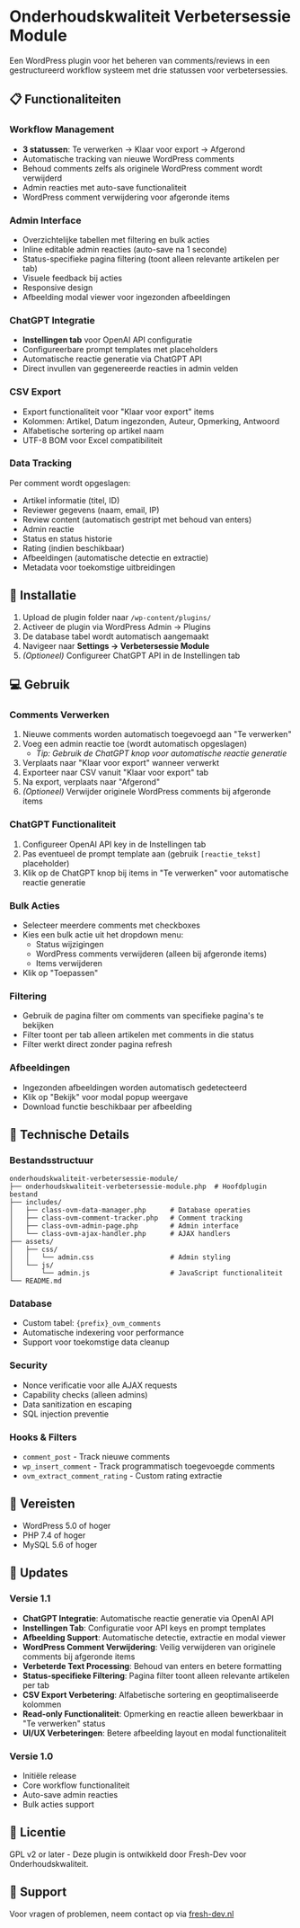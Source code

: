 # Onderhoudskwaliteit Verbetersessie Module

Een WordPress plugin voor het beheren van comments/reviews in een gestructureerd workflow systeem met drie statussen voor verbetersessies.

## 📋 Functionaliteiten

### Workflow Management
- **3 statussen**: Te verwerken → Klaar voor export → Afgerond
- Automatische tracking van nieuwe WordPress comments
- Behoud comments zelfs als originele WordPress comment wordt verwijderd
- Admin reacties met auto-save functionaliteit
- WordPress comment verwijdering voor afgeronde items

### Admin Interface
- Overzichtelijke tabellen met filtering en bulk acties
- Inline editable admin reacties (auto-save na 1 seconde)
- Status-specifieke pagina filtering (toont alleen relevante artikelen per tab)
- Visuele feedback bij acties
- Responsive design
- Afbeelding modal viewer voor ingezonden afbeeldingen

### ChatGPT Integratie
- **Instellingen tab** voor OpenAI API configuratie
- Configureerbare prompt templates met placeholders
- Automatische reactie generatie via ChatGPT API
- Direct invullen van gegenereerde reacties in admin velden

### CSV Export
- Export functionaliteit voor "Klaar voor export" items
- Kolommen: Artikel, Datum ingezonden, Auteur, Opmerking, Antwoord
- Alfabetische sortering op artikel naam
- UTF-8 BOM voor Excel compatibiliteit

### Data Tracking
Per comment wordt opgeslagen:
- Artikel informatie (titel, ID)
- Reviewer gegevens (naam, email, IP)
- Review content (automatisch gestript met behoud van enters)
- Admin reactie
- Status en status historie
- Rating (indien beschikbaar)
- Afbeeldingen (automatische detectie en extractie)
- Metadata voor toekomstige uitbreidingen

## 🚀 Installatie

1. Upload de plugin folder naar `/wp-content/plugins/`
2. Activeer de plugin via WordPress Admin → Plugins
3. De database tabel wordt automatisch aangemaakt
4. Navigeer naar **Settings → Verbetersessie Module**
5. *(Optioneel)* Configureer ChatGPT API in de Instellingen tab

## 💻 Gebruik

### Comments Verwerken
1. Nieuwe comments worden automatisch toegevoegd aan "Te verwerken"
2. Voeg een admin reactie toe (wordt automatisch opgeslagen)
   - *Tip: Gebruik de ChatGPT knop voor automatische reactie generatie*
3. Verplaats naar "Klaar voor export" wanneer verwerkt
4. Exporteer naar CSV vanuit "Klaar voor export" tab
5. Na export, verplaats naar "Afgerond"
6. *(Optioneel)* Verwijder originele WordPress comments bij afgeronde items

### ChatGPT Functionaliteit
1. Configureer OpenAI API key in de Instellingen tab
2. Pas eventueel de prompt template aan (gebruik `[reactie_tekst]` placeholder)
3. Klik op de ChatGPT knop bij items in "Te verwerken" voor automatische reactie generatie

### Bulk Acties
- Selecteer meerdere comments met checkboxes
- Kies een bulk actie uit het dropdown menu:
  - Status wijzigingen
  - WordPress comments verwijderen (alleen bij afgeronde items)
  - Items verwijderen
- Klik op "Toepassen"

### Filtering
- Gebruik de pagina filter om comments van specifieke pagina's te bekijken
- Filter toont per tab alleen artikelen met comments in die status
- Filter werkt direct zonder pagina refresh

### Afbeeldingen
- Ingezonden afbeeldingen worden automatisch gedetecteerd
- Klik op "Bekijk" voor modal popup weergave
- Download functie beschikbaar per afbeelding

## 🔧 Technische Details

### Bestandsstructuur
```
onderhoudskwaliteit-verbetersessie-module/
├── onderhoudskwaliteit-verbetersessie-module.php  # Hoofdplugin bestand
├── includes/
│   ├── class-ovm-data-manager.php      # Database operaties
│   ├── class-ovm-comment-tracker.php   # Comment tracking
│   ├── class-ovm-admin-page.php        # Admin interface
│   └── class-ovm-ajax-handler.php      # AJAX handlers
├── assets/
│   ├── css/
│   │   └── admin.css                   # Admin styling
│   └── js/
│       └── admin.js                    # JavaScript functionaliteit
└── README.md

```

### Database
- Custom tabel: `{prefix}_ovm_comments`
- Automatische indexering voor performance
- Support voor toekomstige data cleanup

### Security
- Nonce verificatie voor alle AJAX requests
- Capability checks (alleen admins)
- Data sanitization en escaping
- SQL injection preventie

### Hooks & Filters
- `comment_post` - Track nieuwe comments
- `wp_insert_comment` - Track programmatisch toegevoegde comments
- `ovm_extract_comment_rating` - Custom rating extractie

## 📝 Vereisten

- WordPress 5.0 of hoger
- PHP 7.4 of hoger
- MySQL 5.6 of hoger

## 🔄 Updates

### Versie 1.1
- **ChatGPT Integratie**: Automatische reactie generatie via OpenAI API
- **Instellingen Tab**: Configuratie voor API keys en prompt templates
- **Afbeelding Support**: Automatische detectie, extractie en modal viewer
- **WordPress Comment Verwijdering**: Veilig verwijderen van originele comments bij afgeronde items
- **Verbeterde Text Processing**: Behoud van enters en betere formatting
- **Status-specifieke Filtering**: Pagina filter toont alleen relevante artikelen per tab
- **CSV Export Verbetering**: Alfabetische sortering en geoptimaliseerde kolommen
- **Read-only Functionaliteit**: Opmerking en reactie alleen bewerkbaar in "Te verwerken" status
- **UI/UX Verbeteringen**: Betere afbeelding layout en modal functionaliteit

### Versie 1.0
- Initiële release
- Core workflow functionaliteit
- Auto-save admin reacties
- Bulk acties support

## 📄 Licentie

GPL v2 or later - Deze plugin is ontwikkeld door Fresh-Dev voor Onderhoudskwaliteit.

## 🤝 Support

Voor vragen of problemen, neem contact op via [fresh-dev.nl](https://fresh-dev.nl)